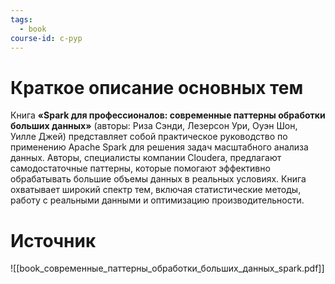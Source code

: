 ```yaml
---
tags:
  - book
course-id: c-pyp
---
```

# Краткое описание основных тем
Книга **«Spark для профессионалов: современные паттерны обработки больших данных»** (авторы: Риза Сэнди, Лезерсон Ури, Оуэн Шон, Уилле Джей) представляет собой практическое руководство по применению Apache Spark для решения задач масштабного анализа данных. Авторы, специалисты компании Cloudera, предлагают самодостаточные паттерны, которые помогают эффективно обрабатывать большие объемы данных в реальных условиях. Книга охватывает широкий спектр тем, включая статистические методы, работу с реальными данными и оптимизацию производительности.

# Источник

![[book_современные_паттерны_обработки_больших_данных_spark.pdf]]